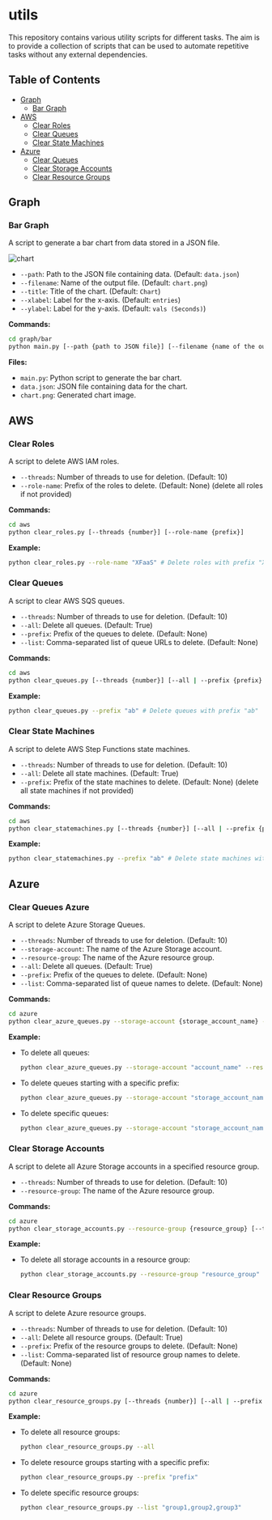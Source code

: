 # utils

This repository contains various utility scripts for different tasks. The aim is to provide a collection of scripts that can be used to automate repetitive tasks without any external dependencies.

## Table of Contents

- [Graph](#graph)
  - [Bar Graph](#bar-graph)
- [AWS](#aws)
  - [Clear Roles](#clear-roles)
  - [Clear Queues](#clear-queues)
  - [Clear State Machines](#clear-state-machines)
- [Azure](#azure)
  - [Clear Queues](#clear-queues-azure)
  - [Clear Storage Accounts](#clear-storage-accounts)
  - [Clear Resource Groups](#clear-resource-groups)

## Graph

### Bar Graph

A script to generate a bar chart from data stored in a JSON file.

![chart](https://github.com/vaishnav-mk/utils/assets/84540554/663ecae1-2383-41f2-bc97-22b892293b2f)

* `--path`: Path to the JSON file containing data. (Default: `data.json`)
* `--filename`: Name of the output file. (Default: `chart.png`)
* `--title`: Title of the chart. (Default: `Chart`)
* `--xlabel`: Label for the x-axis. (Default: `entries`)
* `--ylabel`: Label for the y-axis. (Default: `vals (Seconds)`)

**Commands:**
```bash
cd graph/bar
python main.py [--path {path to JSON file}] [--filename {name of the output file}] [--title {title of the chart}] [--xlabel {label for x-axis}] [--ylabel {label for y-axis}]
```

**Files:**
- `main.py`: Python script to generate the bar chart.
- `data.json`: JSON file containing data for the chart.
- `chart.png`: Generated chart image.

## AWS

### Clear Roles

A script to delete AWS IAM roles.

* `--threads`: Number of threads to use for deletion. (Default: 10)
* `--role-name`: Prefix of the roles to delete. (Default: None) (delete all roles if not provided)

**Commands:**
```bash
cd aws
python clear_roles.py [--threads {number}] [--role-name {prefix}]
```

**Example:**
```bash
python clear_roles.py --role-name "XFaaS" # Delete roles with prefix "XFaaS"
```

### Clear Queues

A script to clear AWS SQS queues.

* `--threads`: Number of threads to use for deletion. (Default: 10)
* `--all`: Delete all queues. (Default: True)
* `--prefix`: Prefix of the queues to delete. (Default: None)
* `--list`: Comma-separated list of queue URLs to delete. (Default: None)

**Commands:**
```bash
cd aws
python clear_queues.py [--threads {number}] [--all | --prefix {prefix} | --list {comma-separated-queue-names}]
```

**Example:**
```bash
python clear_queues.py --prefix "ab" # Delete queues with prefix "ab"
```

### Clear State Machines

A script to delete AWS Step Functions state machines.

* `--threads`: Number of threads to use for deletion. (Default: 10)
* `--all`: Delete all state machines. (Default: True)
* `--prefix`: Prefix of the state machines to delete. (Default: None) (delete all state machines if not provided)

**Commands:**
```bash
cd aws
python clear_statemachines.py [--threads {number}] [--all | --prefix {prefix}]
```

**Example:**
```bash
python clear_statemachines.py --prefix "ab" # Delete state machines with prefix "ab"
```

## Azure

### Clear Queues Azure

A script to delete Azure Storage Queues.

* `--threads`: Number of threads to use for deletion. (Default: 10)
* `--storage-account`: The name of the Azure Storage account.
* `--resource-group`: The name of the Azure resource group.
* `--all`: Delete all queues. (Default: True)
* `--prefix`: Prefix of the queues to delete. (Default: None)
* `--list`: Comma-separated list of queue names to delete. (Default: None)

**Commands:**
```bash
cd azure
python clear_azure_queues.py --storage-account {storage_account_name} --resource-group {resource_group} [--threads {number}] [--all | --prefix {prefix} | --list {comma-separated-queue-names}]
```

**Example:**
- To delete all queues:
  ```bash
  python clear_azure_queues.py --storage-account "account_name" --resource-group "resource_group" --all
  ```
- To delete queues starting with a specific prefix:
  ```bash
  python clear_azure_queues.py --storage-account "storage_account_name" --resource-group "resource_group" --prefix "prefix"
  ```
- To delete specific queues:
  ```bash
  python clear_azure_queues.py --storage-account "storage_account_name" --resource-group "resource_group" --list "queue1,queue2,queue3"
  ```

### Clear Storage Accounts

A script to delete all Azure Storage accounts in a specified resource group.

* `--threads`: Number of threads to use for deletion. (Default: 10)
* `--resource-group`: The name of the Azure resource group.

**Commands:**
```bash
cd azure
python clear_storage_accounts.py --resource-group {resource_group} [--threads {number}]
```

**Example:**
- To delete all storage accounts in a resource group:
  ```bash
  python clear_storage_accounts.py --resource-group "resource_group"
  ```

### Clear Resource Groups

A script to delete Azure resource groups.

* `--threads`: Number of threads to use for deletion. (Default: 10)
* `--all`: Delete all resource groups. (Default: True)
* `--prefix`: Prefix of the resource groups to delete. (Default: None)
* `--list`: Comma-separated list of resource group names to delete. (Default: None)

**Commands:**
```bash
cd azure
python clear_resource_groups.py [--threads {number}] [--all | --prefix {prefix} | --list {comma-separated-resource-group-names}]
```

**Example:**
- To delete all resource groups:
  ```bash
  python clear_resource_groups.py --all
  ```
- To delete resource groups starting with a specific prefix:
  ```bash
  python clear_resource_groups.py --prefix "prefix"
  ```
- To delete specific resource groups:
  ```bash
  python clear_resource_groups.py --list "group1,group2,group3"
  ```

